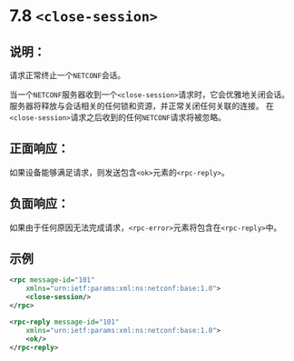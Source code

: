 # 7.8  `<close-session>`

## 说明：

请求正常终止一个`NETCONF`会话。

当一个`NETCONF`服务器收到一个`<close-session>`请求时，它会优雅地关闭会话。 服务器将释放与会话相关的任何锁和资源，并正常关闭任何关联的连接。 在`<close-session>`请求之后收到的任何`NETCONF`请求将被忽略。

## 正面响应：

如果设备能够满足请求，则发送包含`<ok>`元素的`<rpc-reply>`。

## 负面响应：

如果由于任何原因无法完成请求，`<rpc-error>`元素将包含在`<rpc-reply>`中。

## 示例

```xml
<rpc message-id="101"
    xmlns="urn:ietf:params:xml:ns:netconf:base:1.0">
    <close-session/>
</rpc>

<rpc-reply message-id="101"
    xmlns="urn:ietf:params:xml:ns:netconf:base:1.0">
    <ok/>
</rpc-reply>
```

